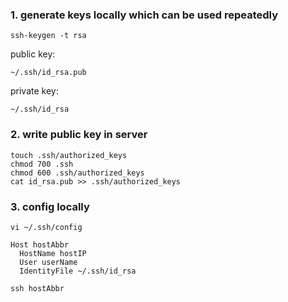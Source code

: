 ### 1. generate keys locally which can be used repeatedly
```
ssh-keygen -t rsa
```

public key:
```
~/.ssh/id_rsa.pub
```
private key:
```
~/.ssh/id_rsa
```

### 2. write public key in server
```
touch .ssh/authorized_keys
chmod 700 .ssh
chmod 600 .ssh/authorized_keys
cat id_rsa.pub >> .ssh/authorized_keys
```

### 3. config locally
```
vi ~/.ssh/config
```
```
Host hostAbbr
  HostName hostIP
  User userName
  IdentityFile ~/.ssh/id_rsa
```

```
ssh hostAbbr
```

